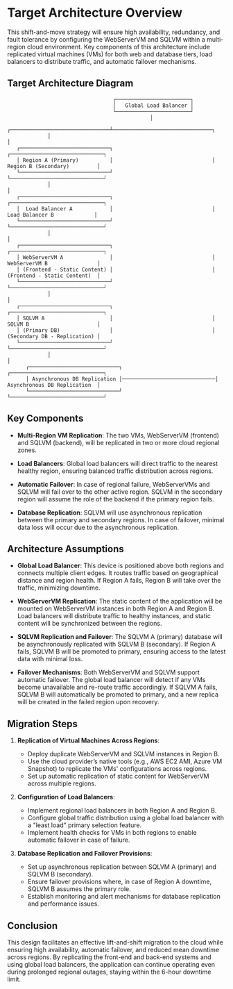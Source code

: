 
# Target Architecture Overview

This shift-and-move strategy will ensure high availability, redundancy, and fault tolerance by configuring the WebServerVM and SQLVM within a multi-region cloud environment. Key components of this architecture include replicated virtual machines (VMs) for both web and database tiers, load balancers to distribute traffic, and automatic failover mechanisms.

## Target Architecture Diagram

```
                                  ┌────────────────────────┐
                                  │   Global Load Balancer │
                                  └────────────────────────┘
                                              │
             ┌────────────────────────────────┴────────────────────────────────┐
             │                                                                 │
   ┌─────────────────────────────┐                                ┌──────────────────────────────┐
   │ Region A (Primary)          │                                │ Region B (Secondary)         │
   └─────────────────────────────┘                                └──────────────────────────────┘
             │                                                                 │
   ┌─────────────────────────────┐                                ┌──────────────────────────────┐
   │  Load Balancer A            │                                │  Load Balancer B             │
   └─────────────────────────────┘                                └──────────────────────────────┘
             │                                                                 │
   ┌─────────────────────────────┐                                ┌──────────────────────────────┐
   │ WebServerVM A               │                                │ WebServerVM B                │
   │ (Frontend - Static Content) │                                │ (Frontend - Static Content)  │
   └─────────────────────────────┘                                └──────────────────────────────┘
             │                                                                 │
   ┌─────────────────────────────┐                                ┌──────────────────────────────┐
   │ SQLVM A                     │                                │ SQLVM B                      │
   │ (Primary DB)                │                                │ (Secondary DB - Replication) │
   └─────────────────────────────┘                                └──────────────────────────────┘
             │                                                                 │
      ┌─────────────────────────────┐                              ┌──────────────────────────────┐
      │ Asynchronous DB Replication │──────────────────────────────│ Asynchronous DB Replication  │
      └─────────────────────────────┘                              └──────────────────────────────┘
```

## Key Components

- **Multi-Region VM Replication**: The two VMs, WebServerVM (frontend) and SQLVM (backend), will be replicated in two or more cloud regional zones.

- **Load Balancers**: Global load balancers will direct traffic to the nearest healthy region, ensuring balanced traffic distribution across regions.

- **Automatic Failover**: In case of regional failure, WebServerVMs and SQLVM will fail over to the other active region. SQLVM in the secondary region will assume the role of the backend if the primary region fails.

- **Database Replication**: SQLVM will use asynchronous replication between the primary and secondary regions. In case of failover, minimal data loss will occur due to the asynchronous replication.

## Architecture Assumptions

- **Global Load Balancer**: This device is positioned above both regions and connects multiple client edges. It routes traffic based on geographical distance and region health. If Region A fails, Region B will take over the traffic, minimizing downtime.

- **WebServerVM Replication**: The static content of the application will be mounted on WebServerVM instances in both Region A and Region B. Load balancers will distribute traffic to healthy instances, and static content will be synchronized between the regions.

- **SQLVM Replication and Failover**: The SQLVM A (primary) database will be asynchronously replicated with SQLVM B (secondary). If Region A fails, SQLVM B will be promoted to primary, ensuring access to the latest data with minimal loss.

- **Failover Mechanisms**: Both WebServerVM and SQLVM support automatic failover. The global load balancer will detect if any VMs become unavailable and re-route traffic accordingly. If SQLVM A fails, SQLVM B will automatically be promoted to primary, and a new replica will be created in the failed region upon recovery.

## Migration Steps

1. **Replication of Virtual Machines Across Regions**:
   - Deploy duplicate WebServerVM and SQLVM instances in Region B.
   - Use the cloud provider’s native tools (e.g., AWS EC2 AMI, Azure VM Snapshot) to replicate the VMs' configurations across regions.
   - Set up automatic replication of static content for WebServerVM across multiple regions.

2. **Configuration of Load Balancers**:
   - Implement regional load balancers in both Region A and Region B.
   - Configure global traffic distribution using a global load balancer with a "least load" primary selection feature.
   - Implement health checks for VMs in both regions to enable automatic failover in case of failure.

3. **Database Replication and Failover Provisions**:
   - Set up asynchronous replication between SQLVM A (primary) and SQLVM B (secondary).
   - Ensure failover provisions where, in case of Region A downtime, SQLVM B assumes the primary role.
   - Establish monitoring and alert mechanisms for database replication and performance issues.

## Conclusion

This design facilitates an effective lift-and-shift migration to the cloud while ensuring high availability, automatic failover, and reduced mean downtime across regions. By replicating the front-end and back-end systems and using global load balancers, the application can continue operating even during prolonged regional outages, staying within the 6-hour downtime limit.
```
